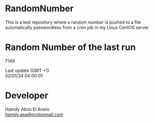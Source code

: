 # RandomNumber    
This is a test repository where a random number is pushed to a file automatically passwordless from a cron job in my Linux CentOS server    
# Random Number of the last run   
7149
      
Last update (GMT +1)    
02/01/24 04:00:01
# Developer    
Hamdy Abou El Anein   
hamdy.aea@protonmail.com
